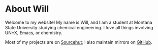 # About Will

Welcome to my website! My name is Will, and I am a student at Montana
State University studying chemical engineering. I love all things involving
UN\*X, Emacs, or chemistry.

Most of my projects are on [Sourcehut](https://git.sr.ht/~learax/); I also
maintain mirrors on [GitHub](https://github.com/LEARAX).
